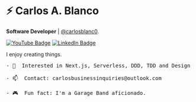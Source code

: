 # ⚡ Carlos A. Blanco

**Software Developer** | [@carlosblanc0](https://carlosablanco.com).

[![YouTube Badge](https://img.shields.io/badge/youtube--%2341EB?style=for-the-badge&logo=youtube)](https://www.youtube.com/channel/UCxuo2I31Bv3Bdgs5tnoEQlg)
[![LinkedIn Badge](https://img.shields.io/badge/linkedin--%2341EB?style=for-the-badge&logo=linkedin&logoColor=white)](https://www.linkedin.com/in/carlos-a-blanco01)

I enjoy creating things.


<pre>
- 🥕  Interested in Next.js, Serverless, DDD, TDD and Design Patterns.

- 📫  Contact: carlosbusinessinquiries@outlook.com

- 🎮  Fun fact: I'm a Garage Band aficionado.
</pre>
